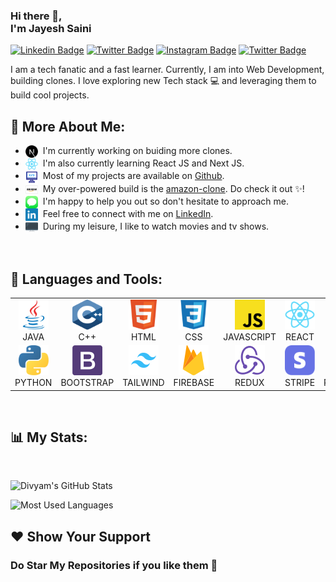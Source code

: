### Hi there 👋,<br> **I'm Jayesh Saini**

<!--
**jayeshsaini/jayeshsaini** is a ✨ _special_ ✨ repository because its `README.md` (this file) appears on your GitHub profile.

Here are some ideas to get you started:

- 🔭 I’m currently working on ...
- 🌱 I’m currently learning ...
- 👯 I’m looking to collaborate on ...
- 🤔 I’m looking for help with ...
- 💬 Ask me about ...
- 📫 How to reach me: ...
- 😄 Pronouns: ...
- ⚡ Fun fact: ...
-->


[![Linkedin Badge](https://img.shields.io/badge/LinkedIn-0077B5?label=%20&labelColor=0077B5&logo=Linkedin&logoColor=white)](https://www.linkedin.com/in/jayeshsaini/)
[![Twitter Badge](https://img.shields.io/badge/-Facebook-1877F2?label=%20&labelColor=1877F2&logo=Facebook&logoColor=white)](https://www.facebook.com/jayesh.saini.95/)
[![Instagram Badge](https://img.shields.io/badge/-Instagram-E4405F?label=%20&labelColor=E4405F&logo=Instagram&logoColor=white)](https://www.instagram.com/jayeshsaini/)
[![Twitter Badge](https://img.shields.io/badge/Twitter-1DA1F2?label=%20&labelColor=1DA1F2&logo=Twitter&logoColor=white)](https://twitter.com/jayeshsaini95)

I am a tech fanatic and a fast learner. Currently, I am into Web Development, building clones. I love exploring new Tech stack &#128187; and leveraging them to build cool projects.
<br/>

## &#129488; **More About Me:**

- <img src="./Icons/Nextjs.svg" alt="Netflix" height="20px" align="center"/>&nbsp; I&#39;m currently working on buiding more clones.
- <img src="./Icons/React.svg" alt="DSA" height="20px" align="center"/>&nbsp; I&#39;m also currently learning React JS and Next JS.
- <img src="./Icons/Computer.svg" alt="Projects" height="20px" align="center"/>&nbsp; Most of my projects are available on [Github](https://github.com/jayeshsaini?tab=repositories).
- <img src="./Icons/amazon4.svg" alt="Instagram" height="20px" align="center"/>&nbsp; My over-powered build is the [amazon-clone](https://github.com/jayeshsaini/amazon-2.0). Do check it out &#10024;!
- <img src="./Icons/Message.svg" alt="Message" height="20px" align="center"/>&nbsp; I&#39;m happy to help you out so don't hesitate to approach me.
- <img src="./Icons/LinkedIn.svg" alt="LinkedIn" height="20px" align="center"/>&nbsp; Feel free to connect with me on [LinkedIn](https://linkedin.com/in/jayeshsaini).
- <img src="./Icons/tv.svg" alt="Novels" height="20px" align="center"/>&nbsp; During my leisure, I like to watch movies and tv shows.

<br>

## &#128296; **Languages and Tools:**

<table>
   <tr>
      <td align="center" width="96">
         <a href="https://docs.oracle.com/javase/tutorial/">
            <img src="./Icons/Java.svg" width="48" height="48" alt="Java" />
         </a><br> JAVA
      </td>
      <td align="center" width="96">
         <a href="https://cplusplus.com/doc/tutorial/">
            <img src="./Icons/c++.svg" width="48" height="48" alt="C++" />
         </a><br> C++
      </td>
      <td align="center" width="96">
         <a href="https://devdocs.io/html/">
            <img src="./Icons/Html.svg" width="48" height="48" alt="Html" />
         </a><br> HTML
      </td>
      <td align="center" width="96">
         <a href="https://devdocs.io/css/">
            <img src="./Icons/Css.svg" width="48" height="48" alt="Css" />
         </a><br> CSS
      </td>
      <td align="center" width="96">
         <a href="https://javascript.info/">
            <img src="./Icons/Javascript.svg" width="48" height="48" alt="JavaScript" />
         </a><br> JAVASCRIPT
      </td>
      <td align="center" width="96">
         <a href="https://reactjs.org/">
            <img src="./Icons/React.svg" width="48" height="48" alt="ReactJs" />
         </a><br> REACT
      </td>
      <td align="center" width="96">
         <a href="https://nextjs.org/">
            <img src="./Icons/Nextjs.svg" width="48" height="48" alt="NextJs" />
         </a><br> NEXTJS
      </td>
   </tr>
   <tr>
      <td align="center" width="96">
         <a href="https://www.python.org/">
            <img src="./Icons/Python.svg" width="48" height="48" alt="Python" />
         </a><br> PYTHON
      </td>
      <td align="center" width="96">
         <a href="https://getbootstrap.com/">
            <img src="./Icons/Bootstrap.svg" width="48" height="48" alt="Bootstrap" />
         </a><br> BOOTSTRAP
      </td>
      <td align="center" width="96">
         <a href="https://tailwindcss.com/">
            <img src="./Icons/Tailwind.svg" width="48" height="48" alt="Tailwind" />
         </a><br> TAILWIND
      </td>
      <td align="center" width="96">
         <a href="https://firebase.google.com/">
            <img src="./Icons/Firebase.svg" width="48" height="48" alt="Firebase" />
         </a><br> FIREBASE
      </td>
      <td align="center" width="96">
         <a href="https://redux.js.org/">
            <img src="./Icons/Redux.svg" width="48" height="48" alt="Redux" />
         </a><br> REDUX
      </td>
      <td align="center" width="96">
         <a href="https://stripe.com/">
            <img src="./Icons/Stripe.svg" width="48" height="48" alt="Stripe" />
         </a><br> STRIPE
      </td>
      <td align="center" width="96">
         <a href="https://docs.microsoft.com/en-us/powershell/">
            <img src="./Icons/Powershell.svg" width="48" height="48" alt="Powershell" />
         </a><br> POWERSHELL
      </td>
   </tr>
</table>

<br>

## &#128202; **My Stats:**

<br>

![Divyam's GitHub Stats](https://github-readme-stats.vercel.app/api?username=jayeshsaini&hide=contribs,prs&count_private=true&show_icons=true&border_radius=10&include_all_commits=true&count_private=true)

![Most Used Languages](https://github-readme-stats.vercel.app/api/top-langs/?username=jayeshsaini&card_width=495&border_radius=10)

## &#10084; **Show Your Support**

### Do Star My Repositories if you like them &#127775;
